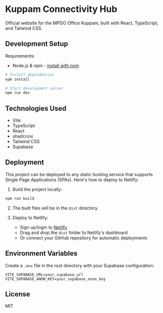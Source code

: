# Kuppam Connectivity Hub

Official website for the MPDO Office Kuppam, built with React, TypeScript, and Tailwind CSS.

## Development Setup

Requirements:
- Node.js & npm - [install with nvm](https://github.com/nvm-sh/nvm#installing-and-updating)

```sh
# Install dependencies
npm install

# Start development server
npm run dev
```

## Technologies Used

- Vite
- TypeScript
- React
- shadcn/ui
- Tailwind CSS
- Supabase

## Deployment

This project can be deployed to any static hosting service that supports Single Page Applications (SPAs). Here's how to deploy to Netlify:

1. Build the project locally:
```sh
npm run build
```

2. The built files will be in the `dist` directory.

3. Deploy to Netlify:
   - Sign up/login to [Netlify](https://www.netlify.com)
   - Drag and drop the `dist` folder to Netlify's dashboard
   - Or connect your GitHub repository for automatic deployments

## Environment Variables

Create a `.env` file in the root directory with your Supabase configuration:

```env
VITE_SUPABASE_URL=your_supabase_url
VITE_SUPABASE_ANON_KEY=your_supabase_anon_key
```

## License

MIT